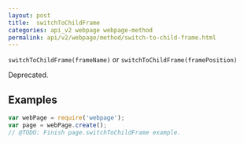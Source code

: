 ```yaml
---
layout: post
title:  switchToChildFrame
categories: api_v2 webpage webpage-method
permalink: api/v2/webpage/method/switch-to-child-frame.html
---
```


`switchToChildFrame(frameName)` or `switchToChildFrame(framePosition)`

Deprecated.

## Examples

```javascript
var webPage = require('webpage');
var page = webPage.create();
// @TODO: Finish page.switchToChildFrame example.
```








